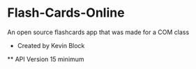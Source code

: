 # Flash-Cards-Online
An open source flashcards app that was made for a COM class


* Created by Kevin Block

** API Version 15 minimum
